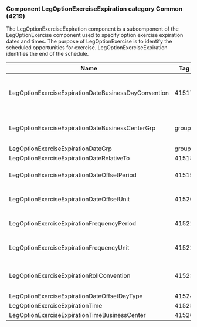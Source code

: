 ### Component LegOptionExerciseExpiration category Common (4219)

The LegOptionExerciseExpiration component is a subcomponent of the LegOptionExercise component used to specify option exercise expiration dates and times. The purpose of LegOptionExercise is to identify the scheduled opportunities for exercise. LegOptionExerciseExpiration identifies the end of the schedule.

| Name                                                 | Tag   | Req'd | Documentation                                                                                                                               |
|------------------------------------------------------|-------|----------|-------------------------------------------------------------------------------------------------------------------------------|
| LegOptionExerciseExpirationDateBusinessDayConvention | 41517 |       | When specified, this overrides the business day convention defined in the LegDateAdjustment component in InstrumentLeg. The specified values would be specific to the option exercise expiration date.      |
| LegOptionExerciseExpirationDateBusinessCenterGrp     | group |       | When specified, this overrides the business centers defined in the LegDateAdjustment component in InstrumentLeg. The specified values would be specific to the option exercise expiration date.             |
| LegOptionExerciseExpirationDateGrp                   | group |       |                                                                                                                                |
| LegOptionExerciseExpirationDateRelativeTo            | 41518 |       |                                                                                                                                |
| LegOptionExerciseExpirationDateOffsetPeriod          | 41519 |       | Conditionally required when LegOptionExerciseExpirationDateOffsetUnit(41520) is specified.                                                                                                                  |
| LegOptionExerciseExpirationDateOffsetUnit            | 41520 |       | Conditionally required when LegOptionExerciseExpirationDateOffsetPeriod(41519) is specified.                                                                                                                |
| LegOptionExerciseExpirationFrequencyPeriod           | 41521 |       | Conditionally required when LegOptionExerciseExpirationFrequencyUnit(41522) is specified.                                                                                                                   |
| LegOptionExerciseExpirationFrequencyUnit             | 41522 |       | Conditionally required when LegOptionExerciseExpirationFrequencyPeriod(41521) is specified.                                                                                                                 |
| LegOptionExerciseExpirationRollConvention            | 41523 |       | When specified, this overrides the date roll convention defined in the LegDateAdjustment component in InstrumentLeg. The specified values would be specific to this instance of the option expiration date. |
| LegOptionExerciseExpirationDateOffsetDayType         | 41524 |       |                                                                                                                                |
| LegOptionExerciseExpirationTime                      | 41525 |       |                                                                                                                                |
| LegOptionExerciseExpirationTimeBusinessCenter        | 41526 |       |                                                                                                                                |

